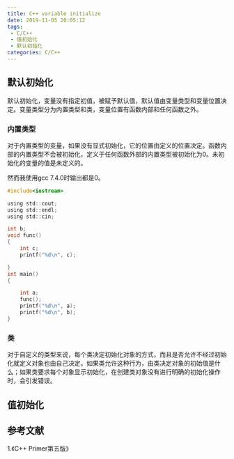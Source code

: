 ```yaml
---
title: C++ variable initialize
date: 2019-11-05 20:05:12
tags:
 - C/C++
 - 值初始化
 - 默认初始化
categories: C/C++
---
```


## 默认初始化
默认初始化，变量没有指定初值，被赋予默认值，默认值由变量类型和变量位置决定。变量类型分为内置类型和类，变量位置有函数内部和任何函数之外。

### 内置类型
对于内置类型的变量，如果没有显式初始化，它的位置由定义的位置决定。函数内部的内置类型不会被初始化，定义于任何函数外部的内置类型被初始化为$0$。未初始化的变量的值是未定义的。

然而我使用gcc 7.4.0时输出都是0。
``` c
#include<iostream>

using std::cout;
using std::endl;
using std::cin;

int b;
void func()
{
    int c;
    printf("%d\n", c);

}
int main()
{

    int a;
    func();
    printf("%d\n", a);
    printf("%d\n", b);
}
```

### 类
对于自定义的类型来说，每个类决定初始化对象的方式，而且是否允许不经过初始化就定义对象也由自己决定。如果类允许这种行为，由类决定对象的初始值是什么；如果类要求每个对象显示初始化，在创建类对象没有进行明确的初始化操作时，会引发错误。


## 值初始化

## 参考文献
1.《C++ Primer第五版》
